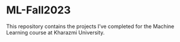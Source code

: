 # ML-Fall2023
This repository contains the projects I’ve completed for the Machine Learning course at Kharazmi University.
